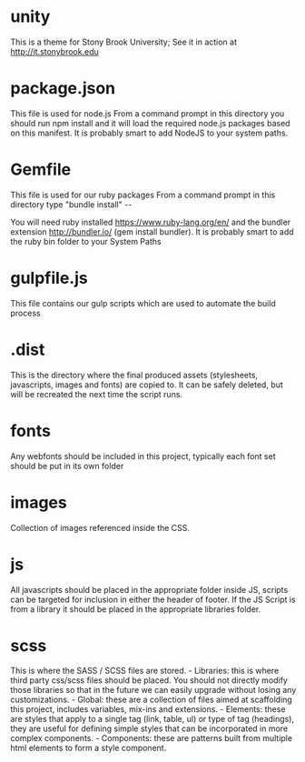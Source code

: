 unity
=====
This is a theme for Stony Brook University; See it in action at http://it.stonybrook.edu


package.json
=====
This file is used for node.js 
From a command prompt in this directory you should run npm install and it will load the required node.js packages based on this manifest. It is probably smart to add NodeJS to your system paths. 


Gemfile
=====
This file is used for our ruby packages
From a command prompt in this directory type "bundle install" -- 

You will need ruby installed https://www.ruby-lang.org/en/ and the bundler extension http://bundler.io/ (gem install bundler). It is probably smart to add the ruby bin folder to your System Paths

gulpfile.js
=====
This file contains our gulp scripts which are used to automate the build process


.dist
=====
This is the directory where the final produced assets (stylesheets, javascripts, images and fonts) are copied to. It can be safely deleted, but will be recreated the next time the script runs. 

fonts
=====
Any webfonts should be included in this project, typically each font set should be put in its own folder

images
=====
Collection of images referenced inside the CSS. 

js
=====
All javascripts should be placed in the appropriate folder inside JS, scripts can be targeted for inclusion in either the header of footer. 
If the JS Script is from a library it should be placed in the appropriate libraries folder.

scss
=====
This is where the SASS / SCSS files are stored. 
	- Libraries: this is where third party css/scss files should be placed. You should not directly modify those libraries so that in the future we can easily upgrade without losing any customizations.
	- Global: these are a collection of files aimed at scaffolding this project, includes variables, mix-ins and extensions.
	- Elements: these are styles that apply to a single tag (link, table, ul) or type of tag (headings), they are useful for defining simple styles that can be incorporated in more complex components.
	- Components: these are patterns built from multiple html elements to form a style component.